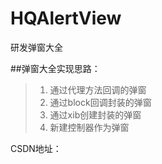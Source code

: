 # HQAlertView

研发弹窗大全

##弹窗大全实现思路：
>1. 通过代理方法回调的弹窗
>2. 通过block回调封装的弹窗
>3. 通过xib创建封装的弹窗
>4. 新建控制器作为弹窗

CSDN地址：
